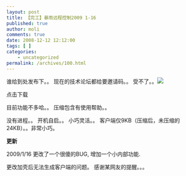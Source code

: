 ```yaml
---
layout: post
title: 【完工】暴雨远程控制2009 1-16
published: true
author: moli
comments: true
date: 2008-12-12 12:12:00
tags: [ ]
categories:
    - uncategorized
permalink: /archives/100.html
---
```

谁给到处发布下。。 现在的技术论坛都给要邀请码。。 受不了。。![][1]



点击下载

目前功能不多哈。。 压缩包含有使用帮助。。

没有进程。。 开机自启。。 小巧灵活。。 客户端仅9KB（压缩后，未压缩的24KB）。。非常小巧。

**更新**

2009/1/16 更改了一个很傻的BUG, 增加一个小内部功能.

更改加壳后无法生成客户端的问题。 感谢某网友的提醒。。。

 [1]: http://img.baidu.com/hi/jx/j_0009.gif